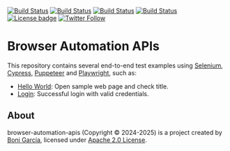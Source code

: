[![Build Status](https://github.com/bonigarcia/browser-automation-apis/actions/workflows/selenium.yml/badge.svg)](https://github.com/bonigarcia/browser-automation-apis/actions/workflows/selenium.yml)
[![Build Status](https://github.com/bonigarcia/browser-automation-apis/actions/workflows/cypress.yml/badge.svg)](https://github.com/bonigarcia/browser-automation-apis/actions/workflows/cypress.yml)
[![Build Status](https://github.com/bonigarcia/browser-automation-apis/actions/workflows/puppeteer.yml/badge.svg)](https://github.com/bonigarcia/browser-automation-apis/actions/workflows/puppeteer.yml)
[![Build Status](https://github.com/bonigarcia/browser-automation-apis/actions/workflows/playwright.yml/badge.svg)](https://github.com/bonigarcia/browser-automation-apis/actions/workflows/playwright.yml)
[![License badge](https://img.shields.io/badge/license-Apache2-green.svg)](https://www.apache.org/licenses/LICENSE-2.0)
[![Twitter Follow](https://img.shields.io/twitter/follow/boni_gg.svg?style=social)](https://twitter.com/boni_gg)

# Browser Automation APIs
This repository contains several end-to-end test examples using [Selenium], [Cypress], [Puppeteer] and [Playwright], such as:

- [Hello World](https://github.com/bonigarcia/browser-automation-apis/blob/main/helloworld.feature): Open sample web page and check title.
- [Login](https://github.com/bonigarcia/browser-automation-apis/blob/main/login.feature): Successful login with valid credentials.

## About
browser-automation-apis (Copyright &copy; 2024-2025) is a project created by [Boni García], licensed under [Apache 2.0 License].

[Selenium]: https://www.selenium.dev/
[Cypress]: https://www.cypress.io/
[Puppeteer]: https://pptr.dev/
[Playwright]: https://playwright.dev/
[Boni García]: https://bonigarcia.dev/
[Apache 2.0 License]: https://www.apache.org/licenses/LICENSE-2.0